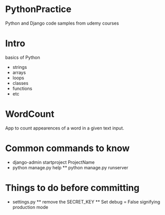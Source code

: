 # PythonPractice
Python and Django code samples from udemy courses

# Intro
basics of Python
* strings
* arrays
* loops
* classes
* functions
* etc

# WordCount
App to count appearences of a word in a given text input. 

# Common commands to know
* django-admin startproject ProjectName
* python manage.py help
** python manage.py runserver

# Things to do before committing
* settings.py
** remove the SECRET_KEY
** Set debug = False signifying production mode


